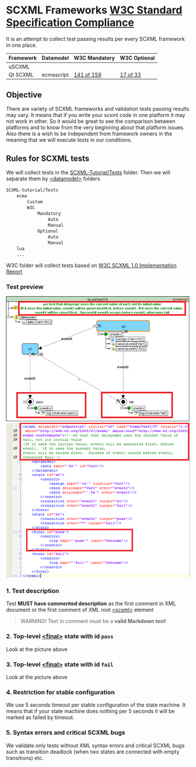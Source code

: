 # SCXML Frameworks [W3C Standard Specification Compliance](https://www.w3.org/TR/scxml/)
It is an attempt to collect test passing results per every SCXML framework in one place.

| Framework | Datamodel | W3C Mandatory | W3C Optional |
|---|---|---|---|
| uSCXML | | | |
| Qt SCXML | ecmascript | [141 of 159](ecma/W3C/Mandatory/Auto/report__QtScxml_5_15_0___msvc2015_64bit__Win7_1.md) | [17 of 33](ecma/W3C/Optional/Auto/report__QtScxml_5_15_0___msvc2015_64bit__Win7_1.md) |

## Objective
There are variety of SCXML frameworks and validation tests passing results may vary. It means that if you write your scxml code in one platform it may not work in other.
So it would be great to see the comparison between platforms and to know from the very beginning about that platform issues.
Also there is a wish to be independent from framework owners in the meaning that we will execute tests in our conditions.

## Rules for SCXML tests
We will collect tests in the [SCXML-Tutorial/Tests](https://github.com/alexzhornyak/SCXML-tutorial/tree/master/Tests) folder. Then we will separate them by [\<datamodel\>](../Doc/datamodel.md) folders

```
SCXML-tutorial/Tests
	ecma 
		Custom 
		W3C 
			Mandatory 
				Auto 
				Manual 
			Optional 
				Auto 
				Manual
	lua
	...
```
W3C folder will collect tests based on [W3C SCXML 1.0 Implementation Report](https://www.w3.org/Voice/2013/scxml-irp/)

### Test preview
![TestRule1](../Images/TestRule_1.png)
![TestRule2](../Images/TestRule_2.png)

### 1. Test description
Test **MUST have commented description** as the first comment in XML document or the first comment of XML root [\<scxml\>](../Doc/scxml.md) element
> WARNING! Text in comment must be a **valid Markdown text**!

### 2. Top-level [\<final\>](../Doc/final.md) state with id `pass`
Look at the picture above

### 3. Top-level [\<final\>](../Doc/final.md) state with id `fail`
Look at the picture above

### 4. Restriction for stable configuration
We use 5 seconds timeout per stable configuration of the state machine. It means that if your state machine does nothing per 5 seconds it will be marked as failed by timeout.

### 5. Syntax errors and critical SCXML bugs
We validate only tests without XML syntax errors and critical SCXML bugs such as transition deadlock (when two states are connected with empty transitions) etc.
